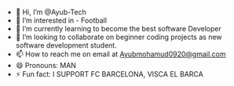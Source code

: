 - 👋 Hi, I’m @Ayub-Tech
- 👀 I’m interested in - Football
- 🌱 I’m currently learning to become the best software Developer
- 💞️ I’m looking to collaborate on beginner coding projects as new software development student.
- 📫 How to reach me on email at Ayubmohamud0920@gmail.com
- 😄 Pronouns: MAN
- ⚡ Fun fact: I SUPPORT FC BARCELONA, VISCA EL BARCA

<!---
Ayub-Tech/Ayub-Tech is a ✨ special ✨ repository because its `README.md` (this file) appears on your GitHub profile.
You can click the Preview link to take a look at your changes.
--->
